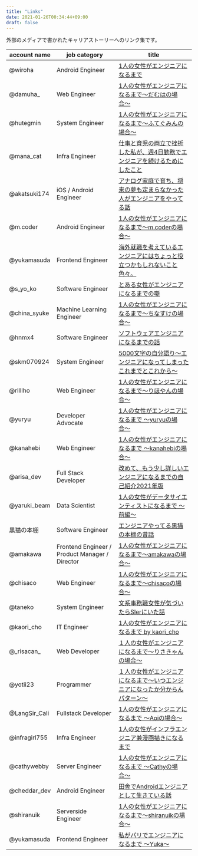 ```yaml
---
title: "Links"
date: 2021-01-26T00:34:44+09:00
draft: false
---
```


外部のメディアで書かれたキャリアストーリーへのリンク集です。

| account name | job category | title |
| --- | --- | --- |
| @wiroha | Android Engineer | [1人の女性がエンジニアになるまで](https://note.com/wiroha/n/n72cd1ad2d168)|
| @damuha_ | Web Engineer | [1人の女性がエンジニアになるまで〜だむはの場合〜](https://note.com/damuha/n/n2562b0e8b874)|
| @hutegmin | System Engineer | [1人の女性がエンジニアになるまで～ふてぐみんの場合～](https://note.com/hutegmin/n/n43b9e5dfe5c5)|
| @mana_cat | Infra Engineer | [仕事と育児の両立で挫折した私が、週4日勤務でエンジニアを続けるためにしたこと](https://engineer-lab.findy-code.io/3kidsmom-engineer)|
| @akatsuki174 | iOS / Android Engineer | [アナログ家庭で育ち、将来の夢も定まらなかった人がエンジニアをやってる話](https://note.com/akatsuki174/n/n7a038faa706f)|
| @m.coder | Android Engineer | [1人の女性がエンジニアになるまで〜m.coderの場合〜](https://note.com/m_coder/n/n347ee850072f)|
| @yukamasuda | Frontend Engineer | [海外就職を考えているエンジニアにはちょっと役立つかもしれないこと色々。](https://note.com/y_ukyk/n/n248c1d2e79c2)|
| @s_yo_ko | Software Engineer | [とある女性がエンジニアになるまでの噺](https://note.com/s_yo_ko/n/n4167ce001118)|
| @china_syuke | Machine Learning Engineer | [1人の女性がエンジニアになるまで〜ちなすけの場合〜](https://note.com/syuke_log/n/ndcd79071b809)
| @hnmx4 | Software Engineer | [ソフトウェアエンジニアになるまでの話](https://haneuma0628.hatenablog.jp/entry/2021/01/26/230958)|
| @skm070924 | System Engineer | [5000文字の自分語り～エンジニアになってしまったこれまでとこれから～](https://note.com/syno_nym/n/nd3c17389baee)|
| @rllllho | Web Engineer | [1人の女性がエンジニアになるまで〜りほやんの場合〜](https://note.com/rlho/n/n2639d44892ce)|
| @yuryu | Developer Advocate | [1人の女性がエンジニアになるまで 〜yuryuの場合〜](https://note.com/yuryu/n/n7d8730b8bba0)|
| @kanahebi | Web Engineer | [1人の女性がエンジニアになるまで 〜kanahebiの場合〜](https://note.com/kanahebiz/n/nd57d47de3b83)|
| @arisa_dev | Full Stack Developer | [改めて、もう少し詳しいエンジニアになるまでの自己紹介2021年版](https://note.com/frontendlifeinde/n/n08d35f0e57c1)|
| @yaruki_beam | Data Scientist | [1人の女性がデータサイエンティストになるまで 〜前編〜](https://note.com/kabayan55/n/n095e386db628)|
| 黒猫の本棚 | Software Engineer | [エンジニアやってる黒猫の本棚の昔話](https://note.com/bookshelf4cat/n/n2b2db16063d1)|
| @amakawa | Frontend Engineer / Product Manager / Director | [1人の女性がエンジニアになるまで〜amakawaの場合〜](https://note.com/_amakawa/n/n670039349c4d)|
| @chisaco | Web Engineer | [1人の女性がエンジニアになるまで〜chisacoの場合〜](https://chisaco0403.medium.com/1%E4%BA%BA%E3%81%AE%E5%A5%B3%E6%80%A7%E3%81%8C%E3%82%A8%E3%83%B3%E3%82%B8%E3%83%8B%E3%82%A2%E3%81%AB%E3%81%AA%E3%82%8B%E3%81%BE%E3%81%A7-chisaco%E3%81%AE%E5%A0%B4%E5%90%88-3f8ef935aae4)|
| @taneko | System Engineer | [文系事務職女性が気づいたらSIerにいた話](https://note.com/tanekobunyan/n/nfa73ee7db378)|
| @kaori_cho | IT Engineer | [1人の女性がエンジニアになるまで by kaori_cho](https://note.com/kaori_cho/n/na606a8657970)|
| @\_risacan\_ | Web Developer | [１人の女性がエンジニアになるまで〜りさきゃんの場合〜](https://note.com/risacan/n/nb4fc21f41bff)|
| @yotii23 | Programmer | [１人の女性がエンジニアになるまで〜いつエンジニアになったか分からんパターン〜](https://note.com/yotii23/n/nd8d500341508)|
| @LangSir_Cali | Fullstack Developer | [1人の女性がエンジニアになるまで 〜Aoiの場合〜](https://note.com/noot/n/nac3eaf8df76c)|
| @infragirl755 | Infra Engineer | [1人の女性がインフラエンジニア兼漫画描きになるまで](https://infragirl.hatenablog.jp/entry/2021/02/11/103934)|
| @cathywebby | Server Engineer | [1人の女性がエンジニアになるまで 〜Cathyの場合〜](https://note.com/cathywebby/n/n7df75cbea035)|
| @cheddar_dev | Android Engineer | [田舎でAndroidエンジニアとして生きている話](https://note.com/cheddar_dev/n/ncdc4a4375822)|
| @shiranuik | Serverside Engineer | [1人の女性がエンジニアになるまで〜shiranuikの場合〜](https://shiranuik.hatenablog.jp/entry/2021/02/15/214321)|
| @yukamasuda | Frontend Engineer | [私がパリでエンジニアになるまで 〜Yuka〜](https://waffle-waffle.org/2021/02/11/howtobeanengineerinparisbyyuka/)|
